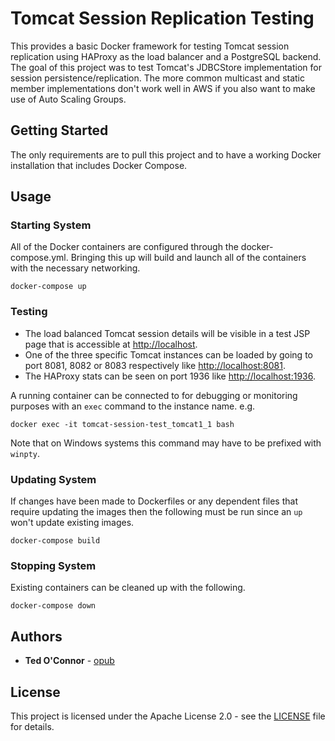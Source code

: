 # Tomcat Session Replication Testing

This provides a basic Docker framework for testing Tomcat session replication using HAProxy as the load balancer and a PostgreSQL backend. The goal of this project was to test Tomcat's JDBCStore implementation for session persistence/replication. The more common multicast and static member implementations don't work well in AWS if you also want to make use of Auto Scaling Groups. 

## Getting Started

The only requirements are to pull this project and to have a working Docker installation that includes Docker Compose.

## Usage

### Starting System 

All of the Docker containers are configured through the docker-compose.yml. Bringing this up will build and launch all of the containers with the necessary networking.

```
docker-compose up
```

### Testing

* The load balanced Tomcat session details will be visible in a test JSP page that is accessible at [http://localhost](http://localhost).
* One of the three specific Tomcat instances can be loaded by going to port 8081, 8082 or 8083 respectively like [http://localhost:8081](http://localhost:8081).
* The HAProxy stats can be seen on port 1936 like [http://localhost:1936](http://localhost:1936).

A running container can be connected to for debugging or monitoring purposes with an `exec` command to the instance name. e.g.

```
docker exec -it tomcat-session-test_tomcat1_1 bash
```

Note that on Windows systems this command may have to be prefixed with `winpty`.

### Updating System 

If changes have been made to Dockerfiles or any dependent files that require updating the images then the following must be run since an `up` won't update existing images.

```
docker-compose build
```

### Stopping System 

Existing containers can be cleaned up with the following.

```
docker-compose down
```

## Authors

* **Ted O'Connor** - [opub](https://github.com/opub)

## License

This project is licensed under the Apache License 2.0 - see the [LICENSE](LICENSE) file for details.
